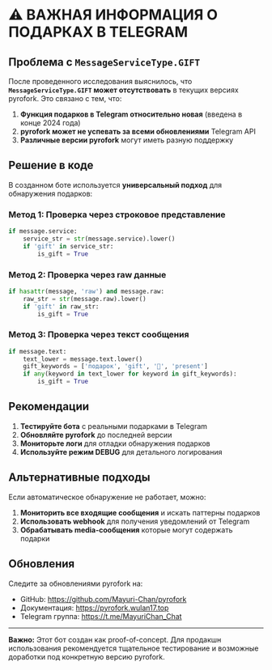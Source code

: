 # ⚠️ ВАЖНАЯ ИНФОРМАЦИЯ О ПОДАРКАХ В TELEGRAM

## Проблема с `MessageServiceType.GIFT`

После проведенного исследования выяснилось, что **`MessageServiceType.GIFT` может отсутствовать** в текущих версиях pyrofork. Это связано с тем, что:

1. **Функция подарков в Telegram относительно новая** (введена в конце 2024 года)
2. **pyrofork может не успевать за всеми обновлениями** Telegram API
3. **Различные версии pyrofork** могут иметь разную поддержку

## Решение в коде

В созданном боте используется **универсальный подход** для обнаружения подарков:

### Метод 1: Проверка через строковое представление
```python
if message.service:
    service_str = str(message.service).lower()
    if 'gift' in service_str:
        is_gift = True
```

### Метод 2: Проверка через raw данные
```python
if hasattr(message, 'raw') and message.raw:
    raw_str = str(message.raw).lower()
    if 'gift' in raw_str:
        is_gift = True
```

### Метод 3: Проверка через текст сообщения
```python
if message.text:
    text_lower = message.text.lower()
    gift_keywords = ['подарок', 'gift', '🎁', 'present']
    if any(keyword in text_lower for keyword in gift_keywords):
        is_gift = True
```

## Рекомендации

1. **Тестируйте бота** с реальными подарками в Telegram
2. **Обновляйте pyrofork** до последней версии
3. **Мониторьте логи** для отладки обнаружения подарков
4. **Используйте режим DEBUG** для детального логирования

## Альтернативные подходы

Если автоматическое обнаружение не работает, можно:

1. **Мониторить все входящие сообщения** и искать паттерны подарков
2. **Использовать webhook** для получения уведомлений от Telegram
3. **Обрабатывать media-сообщения** которые могут содержать подарки

## Обновления

Следите за обновлениями pyrofork на:
- GitHub: https://github.com/Mayuri-Chan/pyrofork
- Документация: https://pyrofork.wulan17.top
- Telegram группа: https://t.me/MayuriChan_Chat

---

**Важно:** Этот бот создан как proof-of-concept. Для продакшн использования рекомендуется тщательное тестирование и возможные доработки под конкретную версию pyrofork.